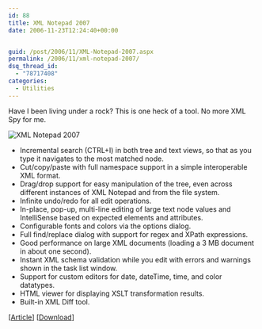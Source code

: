 ```yaml
---
id: 88
title: XML Notepad 2007
date: 2006-11-23T12:24:40+00:00


guid: /post/2006/11/XML-Notepad-2007.aspx
permalink: /2006/11/xml-notepad-2007/
dsq_thread_id:
  - "78717408"
categories:
  - Utilities
---
```

<p>Have I been living under a rock? This is one&nbsp;heck of a tool. No more XML Spy for me.</p>
<p><img alt="XML Notepad 2007" src="http://www.merill.net/Aa905339_xmlnotepad01_28en_2Dus_2CMSDN_10_29.gif" border="0" /></p>
<ul>
<li>Incremental search (CTRL+I) in both tree and text views, so that as you type it navigates to the most matched node. </li>
<li>Cut/copy/paste with full namespace support in a simple interoperable XML format. </li>
<li>Drag/drop support for easy manipulation of the tree, even across different instances of XML Notepad and from the file system. </li>
<li>Infinite undo/redo for all edit operations. </li>
<li>In-place, pop-up, multi-line editing of large text node values and IntelliSense based on expected elements and attributes. </li>
<li>Configurable fonts and colors via the options dialog. </li>
<li>Full find/replace dialog with support for regex and XPath expressions. </li>
<li>Good performance on large XML documents (loading a 3 MB document in about one second). </li>
<li>Instant XML schema validation while you edit with errors and warnings shown in the task list window. </li>
<li>Support for custom editors for date, dateTime, time, and color datatypes. </li>
<li>HTML viewer for displaying XSLT transformation results. </li>
<li>Built-in XML Diff tool. </li></ul>
<p>[<a href="http://msdn2.microsoft.com/en-us/library/aa905339.aspx">Article</a>] [<a href="http://www.microsoft.com/downloads/details.aspx?familyid=72d6aa49-787d-4118-ba5f-4f30fe913628&amp;displaylang=en">Download</a>]</p>